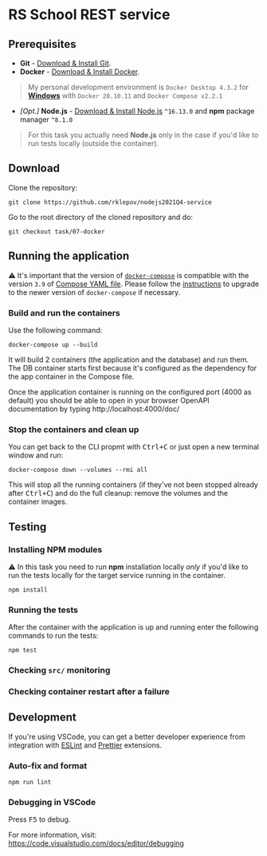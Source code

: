 # RS School REST service

## Prerequisites

- **Git** - [Download & Install Git](https://git-scm.com/downloads).
- **Docker** - [Download & Install Docker](https://docs.docker.com/get-docker/).

> My personal development environment is `Docker Desktop 4.3.2` for [**Windows**](https://docs.docker.com/desktop/windows/install/) with `Docker 20.10.11` and `Docker Compose v2.2.1`

- _\[Opt.\]_ **Node.js** - [Download & Install Node.js](https://nodejs.org/en/download/) `^16.13.0` and **npm** package manager `^8.1.0`

> For this task you actually need **Node.js** only in the case if you'd like to run tests locally (outside the container).

## Download

Clone the repository:

```text
git clone https://github.com/rklepov/nodejs2021Q4-service
```

Go to the root directory of the cloned repository and do:

```text
git checkout task/07-docker
```

## Running the application

:warning: It's important that the version of [`docker-compose`](https://docs.docker.com/compose/) is compatible with the version `3.9` of [Compose YAML file](https://docs.docker.com/compose/compose-file/compose-file-v3/). Please follow the [instructions](https://docs.docker.com/compose/install/) to upgrade to the newer version of `docker-compose` if necessary.

### Build and run the containers

Use the following command:

```text
docker-compose up --build
```

It will build 2 containers (the application and the database) and run them. The DB container starts first because it's configured as the dependency for the app container in the Compose file.

Once the application container is running on the configured port (4000 as default) you should be able to open in your browser OpenAPI documentation by typing http://localhost:4000/doc/

### Stop the containers and clean up

You can get back to the CLI propmt with <kbd>Ctrl+C</kbd> or just open a new terminal window and run:

```text
docker-compose down --volumes --rmi all
```

This will stop all the running containers (if they've not been stopped already after <kbd>Ctrl+C</kbd>) and do the full cleanup: remove the volumes and the container images.

## Testing

### Installing NPM modules

:warning: In this task you need to run **npm** installation locally _only_ if you'd like to run the tests locally for the target service running in the container.

```text
npm install
```

### Running the tests

After the container with the application is up and running enter the following commands to run the tests:

```text
npm test
```

### Checking `src/` monitoring

### Checking container restart after a failure

## Development

If you're using VSCode, you can get a better developer experience from integration with [ESLint](https://marketplace.visualstudio.com/items?itemName=dbaeumer.vscode-eslint) and [Prettier](https://marketplace.visualstudio.com/items?itemName=esbenp.prettier-vscode) extensions.

### Auto-fix and format

```text
npm run lint
```

### Debugging in VSCode

Press <kbd>F5</kbd> to debug.

For more information, visit: https://code.visualstudio.com/docs/editor/debugging
